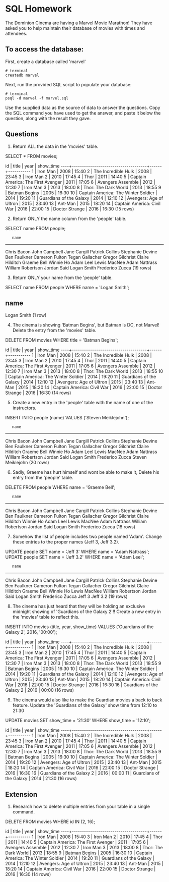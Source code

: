 # SQL Homework

The Dominion Cinema are having a Marvel Movie Marathon! They have asked you to help maintain their database of movies with times and attendees.

## To access the database:

First, create a database called 'marvel'
```
# terminal
createdb marvel
```

Next, run the provided SQL script to populate your database:
```
# terminal
psql -d marvel -f marvel.sql
```

Use the supplied data as the source of data to answer the questions.  Copy the SQL command you have used to get the answer, and paste it below the question, along with the result they gave.

## Questions

1. Return ALL the data in the 'movies' table.

SELECT * FROM movies;

id |                title                | year | show_time 
----+-------------------------------------+------+-----------
  1 | Iron Man                            | 2008 | 15:40
  2 | The Incredible Hulk                 | 2008 | 23:45
  3 | Iron Man 2                          | 2010 | 17:45
  4 | Thor                                | 2011 | 14:40
  5 | Captain America: The First Avenger  | 2011 | 17:05
  6 | Avengers Assemble                   | 2012 | 12:30
  7 | Iron Man 3                          | 2013 | 18:00
  8 | Thor: The Dark World                | 2013 | 18:55
  9 | Batman Begins                       | 2005 | 16:30
 10 | Captain America: The Winter Soldier | 2014 | 19:20
 11 | Guardians of the Galaxy             | 2014 | 12:10
 12 | Avengers: Age of Ultron             | 2015 | 23:40
 13 | Ant-Man                             | 2015 | 18:20
 14 | Captain America: Civil War          | 2016 | 22:00
 15 | Doctor Strange                      | 2016 | 16:30
(15 rows)


2. Return ONLY the name column from the 'people' table.

SELECT name FROM people;

       name        
-------------------
 Chris Bacon
 John Campbell
 Jane Cargill
 Patrick Collins
 Stephanie Devine
 Ben Faulkner
 Cameron Fulton
 Tegan Gallacher
 Gregor Gilchrist
 Claire Hilditch
 Graeme Bell
 Winnie Ho
 Adam Leel
 Lewis MacNee
 Adam Nattrass
 William Robertson
 Jordan Said
 Logan Smith
 Frederico Zucca
(19 rows)


3. Return ONLY your name from the 'people' table.

SELECT name FROM people WHERE name = 'Logan Smith';

   name     
-------------
 Logan Smith
(1 row)



4. The cinema is showing 'Batman Begins', but Batman is DC, not Marvel! Delete the entry from the 'movies' table.

DELETE FROM movies
WHERE title = 'Batman Begins';

 id |                title                | year | show_time 
----+-------------------------------------+------+-----------
  1 | Iron Man                            | 2008 | 15:40
  2 | The Incredible Hulk                 | 2008 | 23:45
  3 | Iron Man 2                          | 2010 | 17:45
  4 | Thor                                | 2011 | 14:40
  5 | Captain America: The First Avenger  | 2011 | 17:05
  6 | Avengers Assemble                   | 2012 | 12:30
  7 | Iron Man 3                          | 2013 | 18:00
  8 | Thor: The Dark World                | 2013 | 18:55
 10 | Captain America: The Winter Soldier | 2014 | 19:20
 11 | Guardians of the Galaxy             | 2014 | 12:10
 12 | Avengers: Age of Ultron             | 2015 | 23:40
 13 | Ant-Man                             | 2015 | 18:20
 14 | Captain America: Civil War          | 2016 | 22:00
 15 | Doctor Strange                      | 2016 | 16:30
(14 rows)

5. Create a new entry in the 'people' table with the name of one of the instructors.

INSERT INTO people (name) VALUES ('Steven Meiklejohn');

       name        
-------------------
 Chris Bacon
 John Campbell
 Jane Cargill
 Patrick Collins
 Stephanie Devine
 Ben Faulkner
 Cameron Fulton
 Tegan Gallacher
 Gregor Gilchrist
 Claire Hilditch
 Graeme Bell
 Winnie Ho
 Adam Leel
 Lewis MacNee
 Adam Nattrass
 William Robertson
 Jordan Said
 Logan Smith
 Frederico Zucca
 Steven Meiklejohn
(20 rows)


6. Sadly, Graeme has hurt himself and wont be able to make it, Delete his entry from the 'people' table.

DELETE FROM people
WHERE name = 'Graeme Bell';

       name        
-------------------
 Chris Bacon
 John Campbell
 Jane Cargill
 Patrick Collins
 Stephanie Devine
 Ben Faulkner
 Cameron Fulton
 Tegan Gallacher
 Gregor Gilchrist
 Claire Hilditch
 Winnie Ho
 Adam Leel
 Lewis MacNee
 Adam Nattrass
 William Robertson
 Jordan Said
 Logan Smith
 Frederico Zucca
(18 rows)


7. Somehow the list of people includes two people named 'Adam'. Change these entries to the proper names (Jeff 3, Jeff 3.2).

UPDATE people SET name = 'Jeff 3' 
WHERE name = 'Adam Nattrass';
UPDATE people SET name = 'Jeff 3.2'
WHERE name = 'Adam Leel';

       name        
-------------------
 Chris Bacon
 John Campbell
 Jane Cargill
 Patrick Collins
 Stephanie Devine
 Ben Faulkner
 Cameron Fulton
 Tegan Gallacher
 Gregor Gilchrist
 Claire Hilditch
 Graeme Bell
 Winnie Ho
 Lewis MacNee
 William Robertson
 Jordan Said
 Logan Smith
 Frederico Zucca
 Jeff 3
 Jeff 3.2
(19 rows)


8. The cinema has just heard that they will be holding an exclusive midnight showing of 'Guardians of the Galaxy 2'!! Create a new entry in the 'movies' table to reflect this.

INSERT INTO movies (title, year, show_time) 
VALUES ('Guardians of the Galaxy 2', 2016, '00:00');


 id |                title                | year | show_time 
----+-------------------------------------+------+-----------
  1 | Iron Man                            | 2008 | 15:40
  2 | The Incredible Hulk                 | 2008 | 23:45
  3 | Iron Man 2                          | 2010 | 17:45
  4 | Thor                                | 2011 | 14:40
  5 | Captain America: The First Avenger  | 2011 | 17:05
  6 | Avengers Assemble                   | 2012 | 12:30
  7 | Iron Man 3                          | 2013 | 18:00
  8 | Thor: The Dark World                | 2013 | 18:55
  9 | Batman Begins                       | 2005 | 16:30
 10 | Captain America: The Winter Soldier | 2014 | 19:20
 11 | Guardians of the Galaxy             | 2014 | 12:10
 12 | Avengers: Age of Ultron             | 2015 | 23:40
 13 | Ant-Man                             | 2015 | 18:20
 14 | Captain America: Civil War          | 2016 | 22:00
 15 | Doctor Strange                      | 2016 | 16:30
 16 | Guardians of the Galaxy 2           | 2016 | 00:00
(16 rows)

9. The cinema would also like to make the Guardian movies a back to back feature. Update the 'Guardians of the Galaxy' show time from 12:10 to 21:30

UPDATE movies SET show_time = '21:30'
WHERE show_time = '12:10';

 id |                title                | year | show_time 
----+-------------------------------------+------+-----------
  1 | Iron Man                            | 2008 | 15:40
  2 | The Incredible Hulk                 | 2008 | 23:45
  3 | Iron Man 2                          | 2010 | 17:45
  4 | Thor                                | 2011 | 14:40
  5 | Captain America: The First Avenger  | 2011 | 17:05
  6 | Avengers Assemble                   | 2012 | 12:30
  7 | Iron Man 3                          | 2013 | 18:00
  8 | Thor: The Dark World                | 2013 | 18:55
  9 | Batman Begins                       | 2005 | 16:30
 10 | Captain America: The Winter Soldier | 2014 | 19:20
 12 | Avengers: Age of Ultron             | 2015 | 23:40
 13 | Ant-Man                             | 2015 | 18:20
 14 | Captain America: Civil War          | 2016 | 22:00
 15 | Doctor Strange                      | 2016 | 16:30
 16 | Guardians of the Galaxy 2           | 2016 | 00:00
 11 | Guardians of the Galaxy             | 2014 | 21:30
(16 rows)


## Extension

1. Research how to delete multiple entries from your table in a single command.

DELETE FROM movies 
WHERE id IN (2, 16);

 id |                title                | year | show_time 
----+-------------------------------------+------+-----------
  1 | Iron Man                            | 2008 | 15:40
  3 | Iron Man 2                          | 2010 | 17:45
  4 | Thor                                | 2011 | 14:40
  5 | Captain America: The First Avenger  | 2011 | 17:05
  6 | Avengers Assemble                   | 2012 | 12:30
  7 | Iron Man 3                          | 2013 | 18:00
  8 | Thor: The Dark World                | 2013 | 18:55
  9 | Batman Begins                       | 2005 | 16:30
 10 | Captain America: The Winter Soldier | 2014 | 19:20
 11 | Guardians of the Galaxy             | 2014 | 12:10
 12 | Avengers: Age of Ultron             | 2015 | 23:40
 13 | Ant-Man                             | 2015 | 18:20
 14 | Captain America: Civil War          | 2016 | 22:00
 15 | Doctor Strange                      | 2016 | 16:30
(14 rows)

